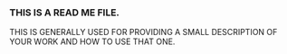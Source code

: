 ### THIS IS A READ ME FILE. 
THIS IS GENERALLY USED FOR PROVIDING A SMALL DESCRIPTION OF YOUR WORK AND HOW TO USE THAT ONE.

